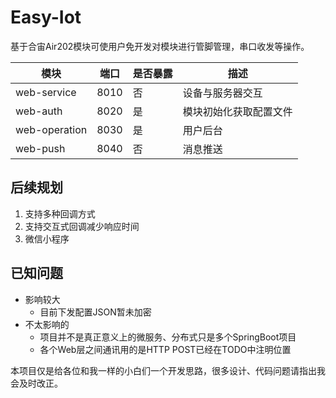 
Easy-Iot  
====  
  
基于合宙Air202模块可使用户免开发对模块进行管脚管理，串口收发等操作。  
  
  
 |模块|端口|是否暴露|描述   |
 | ------------- | ------------- | -------------  | -------------  |
  |web-service  | 8010 | 否 | 设备与服务器交互   |
 | web-auth  | 8020 | 是 | 模块初始化获取配置文件    |
 | web-operation  | 8030 | 是 | 用户后台   |
  |web-push  | 8040 | 否 | 消息推送   |

**后续规划**
---

 1. 支持多种回调方式
 2. 支持交互式回调减少响应时间
 3. 微信小程序

**已知问题**
---

* 影响较大 
	* 目前下发配置JSON暂未加密
* 不太影响的 
	* 项目并不是真正意义上的微服务、分布式只是多个SpringBoot项目
	* 各个Web层之间通讯用的是HTTP POST已经在TODO中注明位置
	

本项目仅是给各位和我一样的小白们一个开发思路，很多设计、代码问题请指出我会及时改正。
